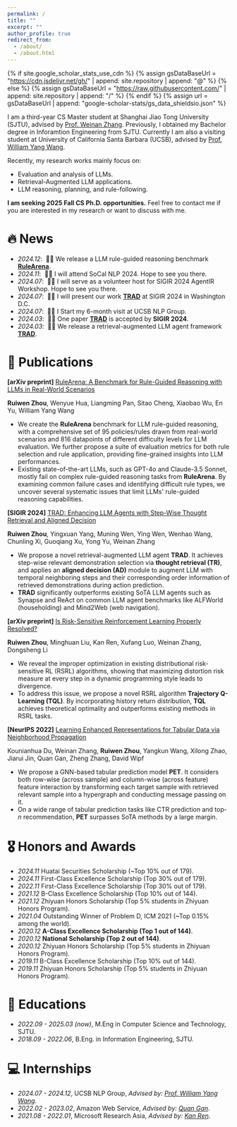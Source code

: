 ```yaml
---
permalink: /
title: ""
excerpt: ""
author_profile: true
redirect_from: 
  - /about/
  - /about.html
---
```


{% if site.google_scholar_stats_use_cdn %}
{% assign gsDataBaseUrl = "https://cdn.jsdelivr.net/gh/" | append: site.repository | append: "@" %}
{% else %}
{% assign gsDataBaseUrl = "https://raw.githubusercontent.com/" | append: site.repository | append: "/" %}
{% endif %}
{% assign url = gsDataBaseUrl | append: "google-scholar-stats/gs_data_shieldsio.json" %}

<span class='anchor' id='about-me'></span>

I am a third-year CS Master student at Shanghai Jiao Tong University (SJTU), advised by [Prof. Weinan Zhang](https://wnzhang.net). Previously, I obtained my Bachelor degree in Inforamtion Engineering from SJTU. Currently I am also a visiting student at University of California Santa Barbara (UCSB), advised by [Prof. William Yang Wang](https://sites.cs.ucsb.edu/~william).

Recently, my research works mainly focus on:
* Evaluation and analysis of LLMs.
* Retrieval-Augmented LLM applications.
* LLM reasoning, planning, and rule-following.

**I am seeking 2025 Fall CS Ph.D. opportunities.** Feel free to contact me if you are interested in my research or want to discuss with me.

# 🔥 News
- *2024.12*: &nbsp;🎉🎉 We release a LLM rule-guided reasoning benchmark [**RuleArena**](https://arxiv.org/pdf/2412.08972).
- *2024.11*: &nbsp;🎉🎉 I will attend SoCal NLP 2024. Hope to see you there.
- *2024.07*: &nbsp;🎉🎉 I will serve as a volunteer host for SIGIR 2024 AgentIR Workshop. Hope to see you there.
- *2024.07*: &nbsp;🎉🎉 I will present our work [**TRAD**](https://arxiv.org/pdf/2403.06221) at SIGIR 2024 in Washington D.C.
- *2024.07*: &nbsp;🎉🎉 I Start my 6-month visit at UCSB NLP Group.
- *2024.03*: &nbsp;🎉🎉 One paper [**TRAD**](https://arxiv.org/pdf/2403.06221) is accepted by **SIGIR 2024**.
- *2024.03*: &nbsp;🎉🎉 We release a retrieval-augmented LLM agent framework [**TRAD**](https://arxiv.org/pdf/2403.06221).

# 📝 Publications 

<!-- <div class='paper-box'><div class='paper-box-image'><div><div class="badge">arXiv preprint</div><img src='images/rulearena.png' alt="sym" width="100%"></div></div> -->
<div class='paper-box-text' markdown="1">

**\[arXiv preprint\]** [RuleArena: A Benchmark for Rule-Guided Reasoning with LLMs in Real-World Scenarios](https://arxiv.org/pdf/2412.08972)

**Ruiwen Zhou**, Wenyue Hua, Liangming Pan, Sitao Cheng, Xiaobao Wu, En Yu, William Yang Wang

<strong><span class='show_paper_citations' data='DhtAFkwAAAAJ:ALROH1vI_8AC'></span></strong>
- We create the <strong>RuleArena</strong> benchmark for LLM rule-guided reasoning, with a comprehensive set of 95 policies/rules drawn from real-world scenarios and 816 datapoints of different difficulty levels for LLM evaluation. We further propose a suite of evaluation metrics for both rule selection and rule application, providing fine-grained insights into LLM performances.
- Existing state-of-the-art LLMs, such as GPT-4o and Claude-3.5 Sonnet, mostly fail on complex rule-guided reasoning tasks from <strong>RuleArena</strong>. By examining common failure cases and identifying difficult rule types, we uncover several systematic issues that limit LLMs' rule-guided reasoning capabilities.
</div>
<!-- </div> -->

<!-- <div class='paper-box'><div class='paper-box-image'><div><div class="badge">SIGIR 2024</div><img src='images/rulearena.png' alt="sym" width="100%"></div></div> -->
<div class='paper-box-text' markdown="1">

**\[SIGIR 2024\]** [TRAD: Enhancing LLM Agents with Step-Wise Thought Retrieval and Aligned Decision](https://arxiv.org/pdf/2403.06221)

**Ruiwen Zhou**, Yingxuan Yang, Muning Wen, Ying Wen, Wenhao Wang, Chunling Xi, Guoqiang Xu, Yong Yu, Weinan Zhang

<strong><span class='show_paper_citations' data='DhtAFkwAAAAJ:ALROH1vI_8AC'></span></strong>
- We propose a novel retrieval-augmented LLM agent **TRAD**. It achieves step-wise relevant demonstration selection via **thought retrieval (TR)**, and applies an **aligned decision (AD)** module to augment LLM with temporal neighboring steps and their corresponding order information of retrieved demonstrations during action prediction.
- **TRAD** significantly outperforms existing SoTA LLM agents such as Synapse and ReAct on common LLM agent benchmarks like ALFWorld (householding) and Mind2Web (web navigation).
</div>
<!-- </div> -->

<!-- <div class='paper-box'><div class='paper-box-image'><div><div class="badge">arXiv preprint</div><img src='images/rulearena.png' alt="sym" width="100%"></div></div> -->
<div class='paper-box-text' markdown="1">

**\[arXiv preprint\]** [Is Risk-Sensitive Reinforcement Learning Properly Resolved?](https://arxiv.org/pdf/2307.00547)

**Ruiwen Zhou**, Minghuan Liu, Kan Ren, Xufang Luo, Weinan Zhang, Dongsheng Li

<strong><span class='show_paper_citations' data='DhtAFkwAAAAJ:ALROH1vI_8AC'></span></strong>
- We reveal the improper optimization in existing distributional risk-sensitive RL (RSRL) algorithms, showing that maximizing distortion risk measure at every step in a dynamic programming style leads to divergence.
- To address this issue, we propose a novel RSRL algorithm **Trajectory Q-Learning (TQL)**. By incorporating history return distribution, **TQL** achieves theoretical optimality and outperforms existing methods in RSRL tasks.
</div>
<!-- </div> -->

<!-- <div class='paper-box'><div class='paper-box-image'><div><div class="badge">NeurIPS 2022</div><img src='images/rulearena.png' alt="sym" width="100%"></div></div> -->
<div class='paper-box-text' markdown="1">

**\[NeurIPS 2022\]** [Learning Enhanced Representations for Tabular Data via Neighborhood Propagation](https://arxiv.org/pdf/2206.06587)

Kounianhua Du, Weinan Zhang, **Ruiwen Zhou**, Yangkun Wang, Xilong Zhao, Jiarui Jin, Quan Gan, Zheng Zhang, David Wipf

<strong><span class='show_paper_citations' data='DhtAFkwAAAAJ:ALROH1vI_8AC'></span></strong>
- We propose a GNN-based tabular prediction model **PET**. It considers both row-wise (across sample) and column-wise (across feature) feature interaction by transforming each target sample with retrieved relevant sample into a hypergraph and conducting message passing on it.
- On a wide range of tabular prediction tasks like CTR prediction and top-<em>n</em> recommendation, **PET** surpasses SoTA methods by a large margin.
</div>
<!-- </div> -->

# 🎖 Honors and Awards
- *2024.11* Huatai Securities Scholarship (~Top 10% out of 179).
- *2024.11* First-Class Excellence Scholarship (Top 30% out of 179).
- *2022.11* First-Class Excellence Scholarship (Top 30% out of 179).
- *2021.12* B-Class Excellence Scholarship (Top 10% out of 144).
- *2021.12* Zhiyuan Honors Scholarship (Top 5% students in Zhiyuan Honors Program).
- *2021.04* Outstanding Winner of Problem D, ICM 2021 (~Top 0.15% among the world).
- *2020.12* **A-Class Excellence Scholarship (Top 1 out of 144)**.
- *2020.12* **National Scholarship (Top 2 out of 144)**.
- *2020.12* Zhiyuan Honors Scholarship (Top 5% students in Zhiyuan Honors Program).
- *2019.11* B-Class Excellence Scholarship (Top 10% out of 144).
- *2019.11* Zhiyuan Honors Scholarship (Top 5% students in Zhiyuan Honors Program).

# 📖 Educations
- *2022.09 - 2025.03 (now)*, M.Eng in Computer Science and Technology, SJTU.
- *2018.09 - 2022.06*, B.Eng. in Information Engineering, SJTU.

<!-- # 💬 Invited Talks
- *2021.06*, Lorem ipsum dolor sit amet, consectetur adipiscing elit. Vivamus ornare aliquet ipsum, ac tempus justo dapibus sit amet. 
- *2021.03*, Lorem ipsum dolor sit amet, consectetur adipiscing elit. Vivamus ornare aliquet ipsum, ac tempus justo dapibus sit amet.  \| [\[video\]](https://github.com/) -->

# 💻 Internships
- *2024.07 - 2024.12*, UCSB NLP Group, *Advised by: [Prof. William Yang Wang](https://sites.cs.ucsb.edu/~william)*.
- *2022.02 - 2023.02*, Amazon Web Service, *Advised by: [Quan Gan](https://www.amazon.science/author/quan-gan)*.
- *2021.08 - 2022.01*, Microsoft Research Asia, *Advised by: [Kan Ren](https://www.saying.ren/)*.

<div style="padding-top: 100px; transform: scale(0.5); transform-origin: top center;">
    <script style="width:50%" type="text/javascript" id="clustrmaps" src="//clustrmaps.com/map_v2.js?d=pfXNheCGCTq2ev5ATlMo7sNGDhev4oUjVOF5WLbyZao&cl=ffffff&w=a"></script>
</div>
